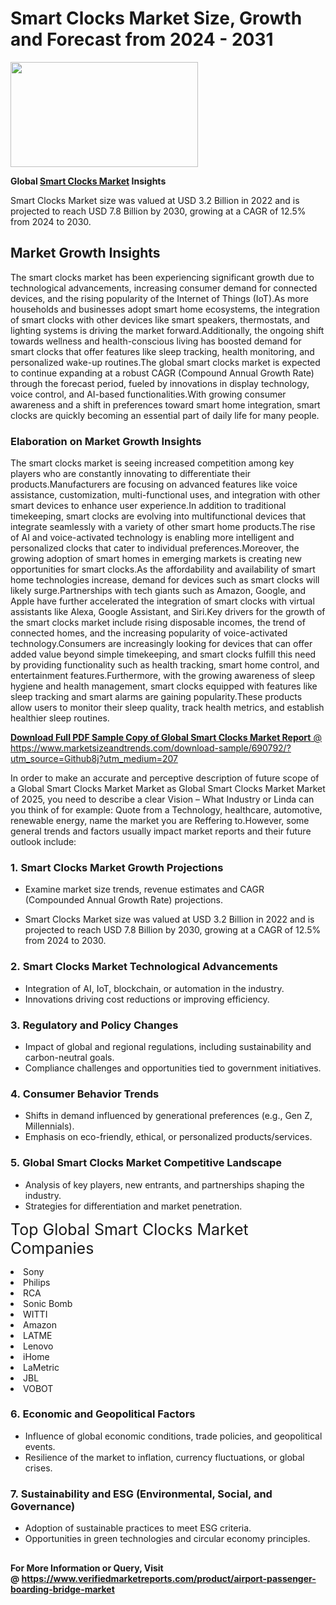 <H1>Smart Clocks Market Size, Growth and Forecast from 2024 - 2031</H1><img class="aligncenter size-medium wp-image-584254" src="https://thirdeyenews.in/wp-content/uploads/2024/09/Global-Market-Research-300x168.jpeg" alt="" width="300" height="168" /><p><strong>Global&nbsp;<a href="https://www.marketsizeandtrends.com/download-sample/690792/?utm_source=Github8j?utm_medium=207">Smart Clocks Market</a> Insights</strong></p><p>Smart Clocks Market size was valued at USD 3.2 Billion in 2022 and is projected to reach USD 7.8 Billion by 2030, growing at a CAGR of 12.5% from 2024 to 2030.</p><p><h2>Market Growth Insights</h2> The smart clocks market has been experiencing significant growth due to technological advancements, increasing consumer demand for connected devices, and the rising popularity of the Internet of Things (IoT).As more households and businesses adopt smart home ecosystems, the integration of smart clocks with other devices like smart speakers, thermostats, and lighting systems is driving the market forward.Additionally, the ongoing shift towards wellness and health-conscious living has boosted demand for smart clocks that offer features like sleep tracking, health monitoring, and personalized wake-up routines.The global smart clocks market is expected to continue expanding at a robust CAGR (Compound Annual Growth Rate) through the forecast period, fueled by innovations in display technology, voice control, and AI-based functionalities.With growing consumer awareness and a shift in preferences toward smart home integration, smart clocks are quickly becoming an essential part of daily life for many people.<p><a href="#"></a></p> <h3>Elaboration on Market Growth Insights</h3> The smart clocks market is seeing increased competition among key players who are constantly innovating to differentiate their products.Manufacturers are focusing on advanced features like voice assistance, customization, multi-functional uses, and integration with other smart devices to enhance user experience.In addition to traditional timekeeping, smart clocks are evolving into multifunctional devices that integrate seamlessly with a variety of other smart home products.The rise of AI and voice-activated technology is enabling more intelligent and personalized clocks that cater to individual preferences.Moreover, the growing adoption of smart homes in emerging markets is creating new opportunities for smart clocks.As the affordability and availability of smart home technologies increase, demand for devices such as smart clocks will likely surge.Partnerships with tech giants such as Amazon, Google, and Apple have further accelerated the integration of smart clocks with virtual assistants like Alexa, Google Assistant, and Siri.Key drivers for the growth of the smart clocks market include rising disposable incomes, the trend of connected homes, and the increasing popularity of voice-activated technology.Consumers are increasingly looking for devices that can offer added value beyond simple timekeeping, and smart clocks fulfill this need by providing functionality such as health tracking, smart home control, and entertainment features.Furthermore, with the growing awareness of sleep hygiene and health management, smart clocks equipped with features like sleep tracking and smart alarms are gaining popularity.These products allow users to monitor their sleep quality, track health metrics, and establish healthier sleep routines.<p><a href="#"></p><p><span class=""><strong>Download Full PDF Sample Copy of Global Smart Clocks Market Report</strong> @ <a href="https://www.marketsizeandtrends.com/download-sample/690792/?utm_source=Github8j?utm_medium=207" target="_blank">https://www.marketsizeandtrends.com/download-sample/690792/?utm_source=Github8j?utm_medium=207</a></span></p><p>In order to make an accurate and perceptive description of future scope of a Global&nbsp;Smart Clocks Market Market as Global&nbsp;Smart Clocks Market Market of 2025, you need to describe a clear Vision &ndash; What Industry or Linda can you think of for example: Quote from a Technology, healthcare, automotive, renewable energy, name the market you are Reffering to.However, some general trends and factors usually impact market reports and their future outlook include:</p><h3>1.&nbsp;<strong>Smart Clocks Market Growth Projections</strong></h3><ul><li>Examine market size trends, revenue estimates and CAGR (Compounded Annual Growth Rate) projections.</li><li><p>Smart Clocks Market size was valued at USD 3.2 Billion in 2022 and is projected to reach USD 7.8 Billion by 2030, growing at a CAGR of 12.5% from 2024 to 2030.</p></li></ul><h3>2.&nbsp;<strong>Smart Clocks Market Technological Advancements</strong></h3><ul><li>Integration of AI, IoT, blockchain, or automation in the industry.</li><li>Innovations driving cost reductions or improving efficiency.</li></ul><h3>3.&nbsp;<strong>Regulatory and Policy Changes</strong></h3><ul><li>Impact of global and regional regulations, including sustainability and carbon-neutral goals.</li><li>Compliance challenges and opportunities tied to government initiatives.</li></ul><h3>4.&nbsp;<strong>Consumer Behavior Trends</strong></h3><ul><li>Shifts in demand influenced by generational preferences (e.g., Gen Z, Millennials).</li><li>Emphasis on eco-friendly, ethical, or personalized products/services.</li></ul><h3>5.&nbsp;<strong>Global Smart Clocks Market Competitive Landscape</strong></h3><ul><li>Analysis of key players, new entrants, and partnerships shaping the industry.</li><li>Strategies for differentiation and market penetration.</li></ul><p data-pm-slice="1 1 []"><span style="color: inherit; font-family: inherit; font-size: 25px;">Top Global Smart Clocks Market Companies</span></p><div class="" data-test-id=""><p><li>Sony</li><li> Philips</li><li> RCA</li><li> Sonic Bomb</li><li> WITTI</li><li> Amazon</li><li> LATME</li><li> Lenovo</li><li> iHome</li><li> LaMetric</li><li> JBL</li><li> VOBOT</li></p></div><h3>6.&nbsp;<strong>Economic and Geopolitical Factors</strong></h3><ul><li>Influence of global economic conditions, trade policies, and geopolitical events.</li><li>Resilience of the market to inflation, currency fluctuations, or global crises.</li></ul><h3>7.&nbsp;<strong>Sustainability and ESG (Environmental, Social, and Governance)</strong></h3><ul><li>Adoption of sustainable practices to meet ESG criteria.</li><li>Opportunities in green technologies and circular economy principles.</li></ul><h2><strong style="font-size: 14px;">For More Information or Query, Visit @&nbsp;</strong><a style="background-color: #ffffff; font-size: 14px;" href="https://www.marketsizeandtrends.com/report/smart-clocks-market/" target="_blank">https://www.verifiedmarketreports.com/product/airport-passenger-boarding-bridge-market</a></h2>